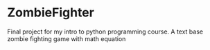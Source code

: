 # ZombieFighter
Final project for my intro to python programming course. A text base zombie fighting game with math equation
